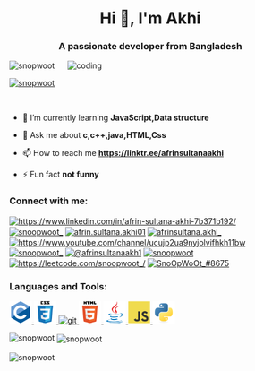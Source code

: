 <h1 align="center">Hi 👋, I'm Akhi</h1>
<h3 align="center">A passionate developer from Bangladesh</h3>
<img align ="right" alt ="coding" width ="400" src ="https://tenor.com/en-GB/view/programming-gif-25868426.gif"
<p align="left"> <img src="https://komarev.com/ghpvc/?username=snopwoot&label=Profile%20views&color=0e75b6&style=flat" alt="snopwoot" /> </p>

<p align="left"> <a href="https://github.com/ryo-ma/github-profile-trophy"><img src="https://github-profile-trophy.vercel.app/?username=snopwoot" alt="snopwoot" /></a> </p>

<p align="left"> <a href="https://twitter.com/" target="blank"><img src="https://img.shields.io/twitter/follow/?logo=twitter&style=for-the-badge" alt="" /></a> </p>

- 🌱 I’m currently learning **JavaScript,Data structure**

- 💬 Ask me about **c,c++,java,HTML,Css**

- 📫 How to reach me **https://linktr.ee/afrinsultanaakhi**

- ⚡ Fun fact **not funny**

<h3 align="left">Connect with me:</h3>
<p align="left">
<a href="https://linkedin.com/in/https://www.linkedin.com/in/afrin-sultana-akhi-7b371b192/" target="blank"><img align="center" src="https://raw.githubusercontent.com/rahuldkjain/github-profile-readme-generator/master/src/images/icons/Social/linked-in-alt.svg" alt="https://www.linkedin.com/in/afrin-sultana-akhi-7b371b192/" height="30" width="40" /></a>
<a href="https://stackoverflow.com/users/snoopwoot_" target="blank"><img align="center" src="https://raw.githubusercontent.com/rahuldkjain/github-profile-readme-generator/master/src/images/icons/Social/stack-overflow.svg" alt="snoopwoot_" height="30" width="40" /></a>
<a href="https://fb.com/afrin.sultana.akhi01" target="blank"><img align="center" src="https://raw.githubusercontent.com/rahuldkjain/github-profile-readme-generator/master/src/images/icons/Social/facebook.svg" alt="afrin.sultana.akhi01" height="30" width="40" /></a>
<a href="https://instagram.com/afrinsultana.akhi_" target="blank"><img align="center" src="https://raw.githubusercontent.com/rahuldkjain/github-profile-readme-generator/master/src/images/icons/Social/instagram.svg" alt="afrinsultana.akhi_" height="30" width="40" /></a>
<a href="https://www.youtube.com/c/https://www.youtube.com/channel/ucujp2ua9nyjolvifhkh11bw" target="blank"><img align="center" src="https://raw.githubusercontent.com/rahuldkjain/github-profile-readme-generator/master/src/images/icons/Social/youtube.svg" alt="https://www.youtube.com/channel/ucujp2ua9nyjolvifhkh11bw" height="30" width="40" /></a>
<a href="https://www.codechef.com/users/snoopwoot_" target="blank"><img align="center" src="https://cdn.jsdelivr.net/npm/simple-icons@3.1.0/icons/codechef.svg" alt="snoopwoot_" height="30" width="40" /></a>
<a href="https://www.hackerrank.com/@afrinsultanaakh1" target="blank"><img align="center" src="https://raw.githubusercontent.com/rahuldkjain/github-profile-readme-generator/master/src/images/icons/Social/hackerrank.svg" alt="@afrinsultanaakh1" height="30" width="40" /></a>
<a href="https://codeforces.com/profile/snoopwoot" target="blank"><img align="center" src="https://raw.githubusercontent.com/rahuldkjain/github-profile-readme-generator/master/src/images/icons/Social/codeforces.svg" alt="snoopwoot" height="30" width="40" /></a>
<a href="https://www.leetcode.com/https://leetcode.com/snoopwoot_/" target="blank"><img align="center" src="https://raw.githubusercontent.com/rahuldkjain/github-profile-readme-generator/master/src/images/icons/Social/leet-code.svg" alt="https://leetcode.com/snoopwoot_/" height="30" width="40" /></a>
<a href="https://discord.gg/SnoOpWoOt_#8675" target="blank"><img align="center" src="https://raw.githubusercontent.com/rahuldkjain/github-profile-readme-generator/master/src/images/icons/Social/discord.svg" alt="SnoOpWoOt_#8675" height="30" width="40" /></a>
</p>

<h3 align="left">Languages and Tools:</h3>
<p align="left"> <a href="https://www.cprogramming.com/" target="_blank" rel="noreferrer"> <img src="https://raw.githubusercontent.com/devicons/devicon/master/icons/c/c-original.svg" alt="c" width="40" height="40"/> </a> <a href="https://www.w3schools.com/css/" target="_blank" rel="noreferrer"> <img src="https://raw.githubusercontent.com/devicons/devicon/master/icons/css3/css3-original-wordmark.svg" alt="css3" width="40" height="40"/> </a> <a href="https://git-scm.com/" target="_blank" rel="noreferrer"> <img src="https://www.vectorlogo.zone/logos/git-scm/git-scm-icon.svg" alt="git" width="40" height="40"/> </a> <a href="https://www.w3.org/html/" target="_blank" rel="noreferrer"> <img src="https://raw.githubusercontent.com/devicons/devicon/master/icons/html5/html5-original-wordmark.svg" alt="html5" width="40" height="40"/> </a> <a href="https://www.java.com" target="_blank" rel="noreferrer"> <img src="https://raw.githubusercontent.com/devicons/devicon/master/icons/java/java-original.svg" alt="java" width="40" height="40"/> </a> <a href="https://developer.mozilla.org/en-US/docs/Web/JavaScript" target="_blank" rel="noreferrer"> <img src="https://raw.githubusercontent.com/devicons/devicon/master/icons/javascript/javascript-original.svg" alt="javascript" width="40" height="40"/> </a> <a href="https://www.python.org" target="_blank" rel="noreferrer"> <img src="https://raw.githubusercontent.com/devicons/devicon/master/icons/python/python-original.svg" alt="python" width="40" height="40"/> </a> </p>

<p><img align="left" src="https://github-readme-stats.vercel.app/api/top-langs?username=snopwoot&show_icons=true&locale=en&layout=compact" alt="snopwoot" /></p>

<p>&nbsp;<img align="center" src="https://github-readme-stats.vercel.app/api?username=snopwoot&show_icons=true&locale=en" alt="snopwoot" /></p>

<p><img align="center" src="https://github-readme-streak-stats.herokuapp.com/?user=snopwoot&" alt="snopwoot" /></p>
